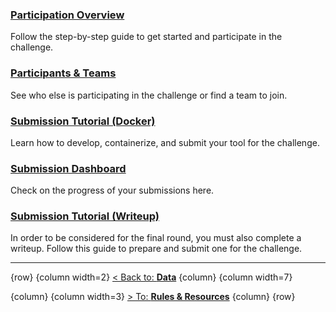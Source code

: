 ### [**Participation Overview**](#!Synapse:syn25829070/wiki/611101) 
Follow the step-by-step guide to get started and participate in the challenge.

### [**Participants & Teams**](#!Synapse:syn25829070/wiki/611100)
See who else is participating in the challenge or find a team to join.

### [**Submission Tutorial (Docker)**](#!Synapse:syn25829070/wiki/611103)
Learn how to develop, containerize, and submit your tool for the challenge.

### [**Submission Dashboard**](#!Synapse:syn25829070/wiki/611102)
Check on the progress of your submissions here.

### [**Submission Tutorial (Writeup)**](#!Synapse:syn25829070/wiki/611105)
In order to be considered for the final round, you must also complete a writeup.  Follow this guide to prepare and submit one for the challenge.

---


{row}
 {column width=2}
[< Back to: **Data**](#!Synapse:syn25829070/wiki/611091)
 {column}
 {column width=7}

 {column}
 {column width=3} 
[> To: **Rules & Resources**](#!Synapse:syn25829070/wiki/611097)
 {column}
{row}
